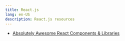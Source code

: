 ```yaml
---
title: React.js
lang: en-US
description: React.js resources
---
```


- [Absolutely Awesome React Components & Libraries](https://github.com/brillout/awesome-react-components)

